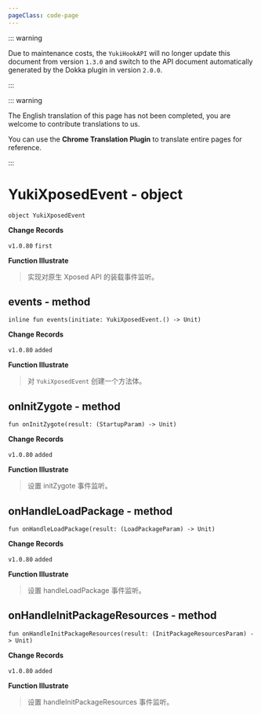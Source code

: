 ```yaml
---
pageClass: code-page
---
```


::: warning

Due to maintenance costs, the `YukiHookAPI` will no longer update this document from version `1.3.0` and switch to the API document automatically generated by the Dokka plugin in version `2.0.0`.

:::

::: warning

The English translation of this page has not been completed, you are welcome to contribute translations to us.

You can use the **Chrome Translation Plugin** to translate entire pages for reference.

:::

# YukiXposedEvent <span class="symbol">- object</span>

```kotlin:no-line-numbers
object YukiXposedEvent
```

**Change Records**

`v1.0.80` `first`

**Function Illustrate**

> 实现对原生 Xposed API 的装载事件监听。

## events <span class="symbol">- method</span>

```kotlin:no-line-numbers
inline fun events(initiate: YukiXposedEvent.() -> Unit)
```

**Change Records**

`v1.0.80` `added`

**Function Illustrate**

> 对 `YukiXposedEvent` 创建一个方法体。

## onInitZygote <span class="symbol">- method</span>

```kotlin:no-line-numbers
fun onInitZygote(result: (StartupParam) -> Unit)
```

**Change Records**

`v1.0.80` `added`

**Function Illustrate**

> 设置 initZygote 事件监听。

## onHandleLoadPackage <span class="symbol">- method</span>

```kotlin:no-line-numbers
fun onHandleLoadPackage(result: (LoadPackageParam) -> Unit)
```

**Change Records**

`v1.0.80` `added`

**Function Illustrate**

> 设置 handleLoadPackage 事件监听。

## onHandleInitPackageResources <span class="symbol">- method</span>

```kotlin:no-line-numbers
fun onHandleInitPackageResources(result: (InitPackageResourcesParam) -> Unit)
```

**Change Records**

`v1.0.80` `added`

**Function Illustrate**

> 设置 handleInitPackageResources 事件监听。